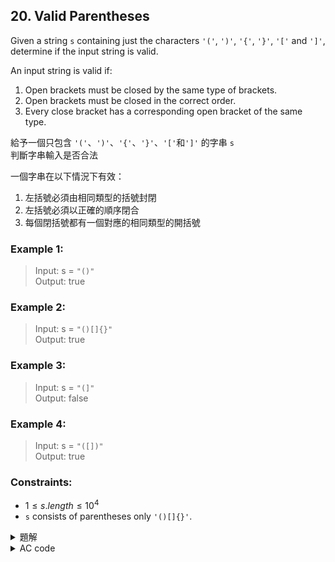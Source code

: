 ## 20. Valid Parentheses  

Given a string `s` containing just the characters `'('`, `')'`, `'{'`, `'}'`, `'['` and `']'`, determine if the input string is valid.  

An input string is valid if:  

1. Open brackets must be closed by the same type of brackets.  
2. Open brackets must be closed in the correct order.  
3. Every close bracket has a corresponding open bracket of the same type.  

給予一個只包含 `'('`、`')'`、`'{'`、`'}'`、`'['`和`']'` 的字串 `s`  
判斷字串輸入是否合法  

一個字串在以下情況下有效：  

1. 左括號必須由相同類型的括號封閉  
2. 左括號必須以正確的順序閉合  
3. 每個閉括號都有一個對應的相同類型的開括號  

### Example 1:  

> Input: s = `"()"`  
> Output: true  

### Example 2:  

> Input: s = `"()[]{}"`  
> Output: true  

### Example 3:  

> Input: s = `"(]"`  
> Output: false  

### Example 4:  

> Input: s = `"([])"`  
> Output: true  

### Constraints:  

* $1 \leq s.length \leq 10^4$  
* `s` consists of parentheses only `'()[]{}'`.  

<details>

<summary>題解</summary>

經典題！  
就是用一個 `stack` 來儲存左括號  
然後遇到右括號時檢查 `stack` 最上面的左括號是否能配對就可以了  

```cpp
class Solution {
public:
    bool isValid(string s) {
        stack<int> cnt;
        int cnt2=0;
        if(s.size()%2==1){
            return 0;
        }
        for(int i=0;i<s.size();i++){
            if(s[i]=='('){
                cnt.push(1);
            }
            else if(s[i]=='{'){
                cnt.push(2);
            }
            else if(s[i]=='['){
                cnt.push(3);
            }
            else{
                if(cnt.size()>0){
                    if(s[i]==')'&&cnt.top()==1){
                        cnt.pop();
                    }
                    else if(s[i]=='}'&&cnt.top()==2){
                        cnt.pop();
                    }
                    else if(s[i]==']'&&cnt.top()==3){
                        cnt.pop();
                    }
                    else{
                        return 0;
                    }
                }
                else{
                   return 0; 
                }
            }
        }
        if(cnt.size()==0){
            return 1;
        }
        else{
            return 0;
        }
    }
};
```

<img width="669" alt="leet0020_0" src="https://github.com/user-attachments/assets/18e4b13f-e2d7-44a0-9df7-b1c21c5eab42">  

* 空間複雜度： $O(n)$  
* 時間複雜度： $O(n)$  

</details>

<details>

<summary>AC code</summary>

```cpp
class Solution {
public:
    bool isValid(string s) {
        stack<int> cnt;
        int cnt2=0;
        if(s.size()%2==1){
            return 0;
        }
        for(int i=0;i<s.size();i++){
            if(s[i]=='('){
                cnt.push(1);
            }
            else if(s[i]=='{'){
                cnt.push(2);
            }
            else if(s[i]=='['){
                cnt.push(3);
            }
            else{
                if(cnt.size()>0){
                    if(s[i]==')'&&cnt.top()==1){
                        cnt.pop();
                    }
                    else if(s[i]=='}'&&cnt.top()==2){
                        cnt.pop();
                    }
                    else if(s[i]==']'&&cnt.top()==3){
                        cnt.pop();
                    }
                    else{
                        return 0;
                    }
                }
                else{
                   return 0; 
                }
            }
        }
        if(cnt.size()==0){
            return 1;
        }
        else{
            return 0;
        }
    }
};
```

</details>
